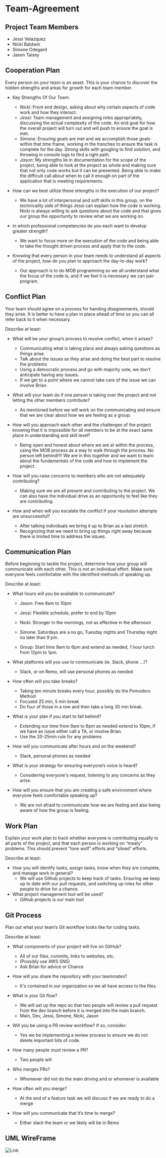 # Team-Agreement

## Project Team Members

- Jessi Velazquez
- Nicki Baldwin
- Simone Odegard
- Jason Taisey

## Cooperation Plan

Every person on your team is an asset. This is your chance to discover the hidden strengths and areas for growth for each team member.

- Key Strengths Of Our Team:
  - *Nicki*: Front end design, asking about why certain aspects of code work and how they interact.
  - *Jessi*: Team management and assigning roles appropriately, discussing the actual complexity of the code. An end goal for how the overall project will turn out and will push to ensure the goal is met.
  - *Simone*: Ensuring goals are met and we accomplish those goals within that time frame, working in the tranches to ensure the task is complete for the day. Strong skills with googling to find solution, and throwing in console logs to find a right path.
  - *Jason*: My strengths lie in documentation for the scope of the project, being able to look at the project as whole and making sure that not only code works but it can be presented. Being able to make the difficult call about when to call it enough on part of the application that is meeting requirements.

- How can we best utilize these strengths in the execution of our project?
  - We have a lot of interpersonal and soft skills in this group, on the technicality side of things Jessi can explain how the code is working. Nicki is always willing to ask questions about the code and that gives our group the opportunity to review what we are working on. 

- In which professional competencies do you each want to develop greater strength?
  - We want to focus more on the execution of the code and being able to take the thought driven process and apply that to the code. 

- Knowing that every person in your team needs to understand all aspects of the project, how do you plan to approach the day-to-day work?
  - Our approach is to do MOB programming so we all understand what the focus of the code is, and if we feel it is necessary we can pair program.

## Conflict Plan

Your team should agree on a process for handing disagreements, should they arise. It is better to have a plan in place ahead of time so you can all refer back to it when necessary.

Describe at least:

- What will be your group’s process to resolve conflict, when it arises?
  - Communicating what is taking place and always asking questions as things arise.
  - Talk about the issues as they arise and doing the best part to resolve the problems
  - Using a democratic process and go with majority vote, we don't anticipate having any issues.
  - If we get to a point where we cannot take care of the issue we can involve Brian.

- What will your team do if one person is taking over the project and not letting the other members contribute?
  - As mentioned before we will work on the communicating and ensure that we are clear about how we are feeling as a group.

- How will you approach each other and the challenges of the project knowing that it is impossible for all members to be at the exact same place in understanding and skill level?
  - Being open and honest about where we are at within the process, using the MOB process as a way to walk through the process. No person left behind!!!! We are in this together and we want to learn about the fundamentals of the code and how to implement the project.

- How will you raise concerns to members who are not adequately contributing?
  - Making sure we are all present and contributing to the project. We can also have the individual drive as an opportunity to feel like they are contributing.

- How and when will you escalate the conflict if your resolution attempts are unsuccessful?
  - After talking individuals we bring it up to Brian as a last stretch.
  - Recognizing that we need to bring up things right away because there is limited time to address the issues. 

## Communication Plan

Before beginning to tackle the project, determine how your group will communicate with each other. This is not an individual effort. Make sure everyone feels comfortable with the identified methods of speaking up.

Describe at least:

- What hours will you be available to communicate?
  - Jason: Free 8am to 10pm
  - Jessi: Flexible schedule, prefer to end by 10pm
  - Nicki: Stronger in the mornings, not as effective in the afternoon
  - Simone: Saturdays are a no go, Tuesday nights and Thursday night no later than 9 pm.

  - Group: Start time 9am to 6pm and extend as needed, 1 hour lunch from 12pm to 1pm.

- What platforms will you use to communicate (ie. Slack, phone …)?
  - Slack, or on Remo, will use personal phones as needed

- How often will you take breaks?
  - Taking ten minute breaks every hour, possibly do the Pomodoro Method
  - Focused 25 min, 5 min break
  - Do four of those in a row and then take a long 30 min break.

- What is your plan if you start to fall behind?
  - Extending our time from 9am to 6pm as needed extend to 10pm, if we have an issue either call a TA, or involve Brian.
  - Use the 20-25min rule for any problems

- How will you communicate after hours and on the weekend?
  - Slack, personal phones as needed

- What is your strategy for ensuring everyone’s voice is heard?
  - Considering everyone's request, listening to any concerns as they arise.

- How will you ensure that you are creating a safe environment where everyone feels comfortable speaking up?
  - We are not afraid to communicate how we are feeling and also being aware of how the group is feeling.

## Work Plan

Explain your work plan to track whether everyone is contributing equally to all parts of the project, and that each person is working on “meaty” problems. This should prevent “lone wolf” efforts and “siloed” efforts.

Describe at least:

- How you will identify tasks, assign tasks, know when they are complete, and manage work in general?
  - We will use Github projects to keep track of tasks. Ensuring we keep up to date with our pull requests, and switching up roles for other people to drive for a chance.
- What project management tool will be used?
  - Github projects is our main tool

## Git Process

Plan out what your team’s Git workflow looks like for coding tasks.

Describe at least:

- What components of your project will live on GitHub?
  
  - All of our files, commits, links to websites, etc.
  - (Possibly use AWS SNS)
  - Ask Brian for advice or Chance

- How will you share the repository with your teammates?
  - It's contained in our organization so we all have access to the files.

- What is your Git flow?
  - We will set up the repo so that two people will review a pull request from the dev branch before it is merged into the main branch.
  - Main, Dev, Jessi, Simone, Nicki, Jason

- Will you be using a PR review workflow? If so, consider:
  - Yes we be implementing a review process to ensure we do not delete important bits of code.

- How many people must review a PR?
  - Two people will

- Who merges PRs?
  - Whomever did not do the main driving and or whomever is available

- How often will you merge?
  - At the end of a feature task we will discuss if we are ready to do a merge

- How will you communicate that it’s time to merge?
  - Either slack the team or we likely will be in Remo

## UML WireFrame

![Link](Assets/UML_Front_End.jpg)